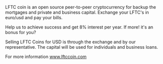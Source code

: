LFTC coin is an open source peer-to-peer cryptocurrency for backup the mortgages and private and business capital. Exchange your LFTC's in euro/usd and pay your bills.

Help us to achieve success and get 8% interest per year. If more! it's an bonus for you?

Selling LFTC Coins for USD is through the exchange and by our representative. The capital will be used for individuals and business loans.

For more information www.lftccoin.com

